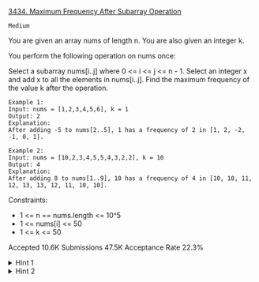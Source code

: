 [3434. Maximum Frequency After Subarray Operation](https://leetcode.com/problems/maximum-frequency-after-subarray-operation/)

`Medium`

You are given an array nums of length n. You are also given an integer k.

You perform the following operation on nums once:

Select a subarray nums[i..j] where 0 <= i <= j <= n - 1.
Select an integer x and add x to all the elements in nums[i..j].
Find the maximum frequency of the value k after the operation.

```
Example 1:
Input: nums = [1,2,3,4,5,6], k = 1
Output: 2
Explanation:
After adding -5 to nums[2..5], 1 has a frequency of 2 in [1, 2, -2, -1, 0, 1].

Example 2:
Input: nums = [10,2,3,4,5,5,4,3,2,2], k = 10
Output: 4
Explanation:
After adding 8 to nums[1..9], 10 has a frequency of 4 in [10, 10, 11, 12, 13, 13, 12, 11, 10, 10].
```

Constraints:

- 1 <= n == nums.length <= 10^5
- 1 <= nums[i] <= 50
- 1 <= k <= 50

Accepted
10.6K
Submissions
47.5K
Acceptance Rate
22.3%

<details>
<summary>Hint 1</summary>

Fix the element you want to convert to k.

</details>
<details>
<summary>Hint 2</summary>

Use prefix sums to optimize counting occurrences of an element.

</details>